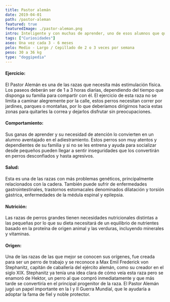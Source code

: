 ```yaml
---
title: Pastor alemán
date: 2019-04-01
path: /pastor-aleman
featured: true
featuredImage: ./pastor-aleman.png
intro: Inteligente y con muchas de aprender, uno de esos alumnos que quiere sacar matrícula de honor en clase.
tags: ["Curiosidades"]
aseo: Una vez cada 3 - 6 meses
pelo: Medio - Largo / Cepillado de 2 o 3 veces por semana
peso: 30 a 36 kg
type: "doggipedia"
---
```


#### Ejercicio:
El Pastor Alemán es una de las razas que necesita más estimulación física. Los paseos deberán ser de 1 a 3 horas diarias, dependiendo del tiempo que disponga su familia para compartir con él. El ejercicio de esta raza no se limita a caminar alegremente por la calle, estos perros necesitan correr por jardines, parques o montañas, por lo que deberíamos dirigirnos hacia estas zonas para quitarles la correa y dejarlos disfrutar sin preocupaciones.

#### Comportamiento:
Sus ganas de aprender y su necesidad de atención lo convierten en un alumno aventajado en el adiestramiento. Estos perros son muy atentos y dependientes de su familia y si no se les entrena y ayuda para socializar desde pequeños pueden llegar a sentir inseguridades que los convertirán en perros desconfiados y hasta agresivos.

#### Salud:
Esta es una de las razas con más problemas genéticos, principalmente relacionados con la cadera. También puede sufrir de enfermedades gastrointestinales, trastornos estomacales denominados dilatación y torsión gástrica, enfermedades de la médula espinal y epilepsia.  

#### Nutrición:
Las razas de perros grandes tienen necesidades nutricionales distintas a las pequeñas por lo que su dieta necesitará de un equilibrio de nutrientes basado en la proteína de origen animal y las verduras, incluyendo minerales y vitaminas.

#### Origen:
Una de las razas de las que mejor se conocen sus orígenes, fue creada para ser un perro de trabajo y se reconoce a Max Emil Frederick von Stephanitz, capitán de caballería del ejército alemán, como su creador en el siglo XIX. Stephanitz ya tenía una idea clara de cómo veía esta raza pero se enamoró de Hektor, un perro al que compró inmediatamente y que más tarde se convertiría en el principal progenitor de la raza. El Pastor Alemán jugó un papel importante en la I y II Guerra Mundial, que le ayudaría a adoptar la fama de fiel y noble protector.


